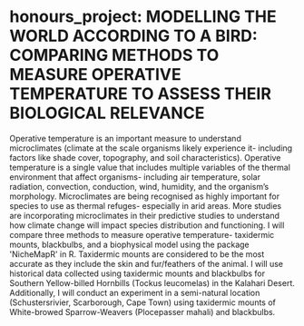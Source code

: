 # honours_project: MODELLING THE WORLD ACCORDING TO A BIRD: COMPARING METHODS TO MEASURE OPERATIVE TEMPERATURE TO ASSESS THEIR BIOLOGICAL RELEVANCE

Operative temperature is an important measure to understand microclimates (climate at the scale organisms likely experience it- including factors like shade cover, topography, and soil characteristics). Operative temperature is a single value that includes multiple variables of the thermal environment that affect organisms- including air temperature, solar radiation, convection, conduction, wind, humidity, and the organism’s morphology. Microclimates are being recognised as highly important for species to use as thermal refuges- especially in arid areas. More studies are incorporating microclimates in their predictive studies to understand how climate change will impact species distribution and functioning. I will compare three methods to measure operative temperature- taxidermic mounts, blackbulbs, and a biophysical model using the package 'NicheMapR' in R. Taxidermic mounts are considered to be the most accurate as they include the skin and fur/feathers of the animal. I will use historical data collected using taxidermic mounts and blackbulbs for Southern Yellow-billed Hornbills (Tockus leucomelas) in the Kalahari Desert. Additionally, I will conduct an experiment in a semi-natural location (Schustersrivier, Scarborough, Cape Town) using taxidermic mounts of White-browed Sparrow-Weavers (Plocepasser mahali) and blackbulbs. 
